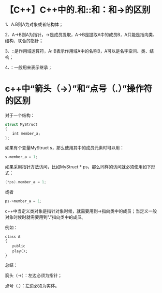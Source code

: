 # 【C++】C++中的.和::和：和->的区别

1、A.B则A为对象或者结构体；

2、A->B则A为指针，->是成员提取，A->B是提取A中的成员B，A只能是指向类、结构、联合的指针；

3、::是作用域运算符，A::B表示作用域A中的名称B，A可以是名字空间、类、结构；

4、：一般用来表示继承；



# c++中“箭头（->）”和“点号（.）”操作符的区别

对于一个结构：

```c++
struct MyStruct
{
　　int member_a;
};
```

如果有个变量MyStruct s，那么使用其中的成员元素时可以用：

```c
s.member_a = 1;
```

如果采用指针方法访问，比如MyStruct * ps，那么同样的访问就必须使用如下形式：

```c
(*ps).member_a = 1;
```

或者

```c
ps->member_a = 1;
```

c++中当定义类对象是指针对象时候，就需要用到->指向类中的成员；当定义一般对象时候时就需要用到"."指向类中的成员。

例如：

```
class A
{
　　public
　　play();
}
```

总结：

箭头（->）：左边必须为指针；

点号（.）：左边必须为实体。

